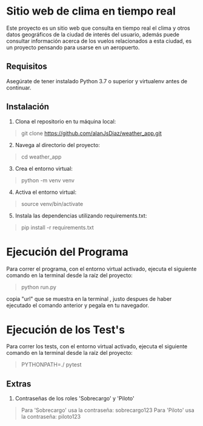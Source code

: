 # Sitio web de clima en tiempo real

Este proyecto es un sitio web que consulta en tiempo real el clima y otros datos geográficos de la ciudad de interés del usuario, además puede consultar información acerca de los vuelos relacionados a esta ciudad, es un proyecto pensando para usarse en un aeropuerto.

## Requisitos

Asegúrate de tener instalado Python 3.7 o superior y virtualenv antes de continuar.

## Instalación

1. Clona el repositorio en tu máquina local:
>   git clone https://github.com/alanJsDiaz/weather_app.git

2. Navega al directorio del proyecto:
>   cd weather_app

3. Crea el entorno virtual:
>   python -m venv venv

4. Activa el entorno virtual:
>   source venv/bin/activate

5. Instala las dependencias utilizando requirements.txt:
>   pip install -r requirements.txt

# Ejecución del Programa

Para correr el programa, con el entorno virtual activado, ejecuta el siguiente comando en la terminal desde la raíz del proyecto:

>   python run.py

copia  "url" que se muestra en la terminal , justo despues de haber ejecutado el comando anterior y pegala en tu navegador.

# Ejecución de los Test's
Para correr los tests, con el entorno virtual activado, ejecuta el siguiente comando en la terminal desde la raíz del proyecto:
>   PYTHONPATH=./ pytest

## Extras

1. Contraseñas de los roles 'Sobrecargo' y 'Piloto'
>   Para 'Sobrecargo' usa la contraseña: sobrecargo123
>   Para 'Piloto' usa la contraseña: piloto123